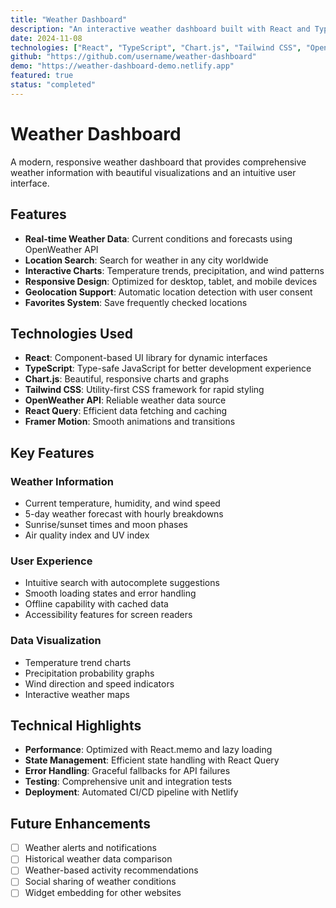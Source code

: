 ```yaml
---
title: "Weather Dashboard"
description: "An interactive weather dashboard built with React and TypeScript. Features real-time weather data, location search, and beautiful data visualizations."
date: 2024-11-08
technologies: ["React", "TypeScript", "Chart.js", "Tailwind CSS", "OpenWeather API"]
github: "https://github.com/username/weather-dashboard"
demo: "https://weather-dashboard-demo.netlify.app"
featured: true
status: "completed"
---
```


# Weather Dashboard

A modern, responsive weather dashboard that provides comprehensive weather information with beautiful visualizations and an intuitive user interface.

## Features

- **Real-time Weather Data**: Current conditions and forecasts using OpenWeather API
- **Location Search**: Search for weather in any city worldwide
- **Interactive Charts**: Temperature trends, precipitation, and wind patterns
- **Responsive Design**: Optimized for desktop, tablet, and mobile devices
- **Geolocation Support**: Automatic location detection with user consent
- **Favorites System**: Save frequently checked locations

## Technologies Used

- **React**: Component-based UI library for dynamic interfaces
- **TypeScript**: Type-safe JavaScript for better development experience
- **Chart.js**: Beautiful, responsive charts and graphs
- **Tailwind CSS**: Utility-first CSS framework for rapid styling
- **OpenWeather API**: Reliable weather data source
- **React Query**: Efficient data fetching and caching
- **Framer Motion**: Smooth animations and transitions

## Key Features

### Weather Information
- Current temperature, humidity, and wind speed
- 5-day weather forecast with hourly breakdowns
- Sunrise/sunset times and moon phases
- Air quality index and UV index

### User Experience
- Intuitive search with autocomplete suggestions
- Smooth loading states and error handling
- Offline capability with cached data
- Accessibility features for screen readers

### Data Visualization
- Temperature trend charts
- Precipitation probability graphs
- Wind direction and speed indicators
- Interactive weather maps

## Technical Highlights

- **Performance**: Optimized with React.memo and lazy loading
- **State Management**: Efficient state handling with React Query
- **Error Handling**: Graceful fallbacks for API failures
- **Testing**: Comprehensive unit and integration tests
- **Deployment**: Automated CI/CD pipeline with Netlify

## Future Enhancements

- [ ] Weather alerts and notifications
- [ ] Historical weather data comparison
- [ ] Weather-based activity recommendations
- [ ] Social sharing of weather conditions
- [ ] Widget embedding for other websites
